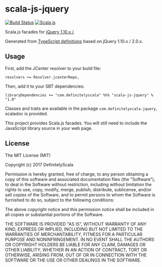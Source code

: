 scala-js-jquery
===============

[![Build Status](https://travis-ci.org/DefinitelyScala/scala-js-jquery.svg?branch=master)](https://travis-ci.org/DefinitelyScala/scala-js-jquery)
[![Scala.js](https://www.scala-js.org/assets/badges/scalajs-0.6.13.svg)](https://www.scala-js.org/)

Scala.js facades for [jQuery 1.10.x /](http://jquery.com/).

Generated from [TypeScript definitions](https://github.com/DefinitelyTyped/DefinitelyTyped/tree/master/jquery) based on jQuery 1.10.x / 2.0.x.

Usage
-----

First, add the JCenter resolver to your build file:
 
```
resolvers += Resolver.jcenterRepo,
```

Then, add it to your SBT dependencies:

```
libraryDependencies += "com.definitelyscala" %%% "scala-js-jquery" % "1.0"
```

Classes and traits are available in the package `com.definitelyscala.jquery`, scaladoc is provided.

This project provides Scala.js facades. You will still need to include the JavaScript library source in your web page.

License
-------

The MIT License (MIT)

Copyright (c) 2017 DefinitelyScala

Permission is hereby granted, free of charge, to any person obtaining a copy of this software and associated documentation files (the "Software"), to deal in the Software without restriction, including without limitation the rights to use, copy, modify, merge, publish, distribute, sublicense, and/or sell copies of the Software, and to permit persons to whom the Software is furnished to do so, subject to the following conditions:

The above copyright notice and this permission notice shall be included in all copies or substantial portions of the Software.

THE SOFTWARE IS PROVIDED "AS IS", WITHOUT WARRANTY OF ANY KIND, EXPRESS OR IMPLIED, INCLUDING BUT NOT LIMITED TO THE WARRANTIES OF MERCHANTABILITY, FITNESS FOR A PARTICULAR PURPOSE AND NONINFRINGEMENT. IN NO EVENT SHALL THE AUTHORS OR COPYRIGHT HOLDERS BE LIABLE FOR ANY CLAIM, DAMAGES OR OTHER LIABILITY, WHETHER IN AN ACTION OF CONTRACT, TORT OR OTHERWISE, ARISING FROM, OUT OF OR IN CONNECTION WITH THE SOFTWARE OR THE USE OR OTHER DEALINGS IN THE SOFTWARE.
